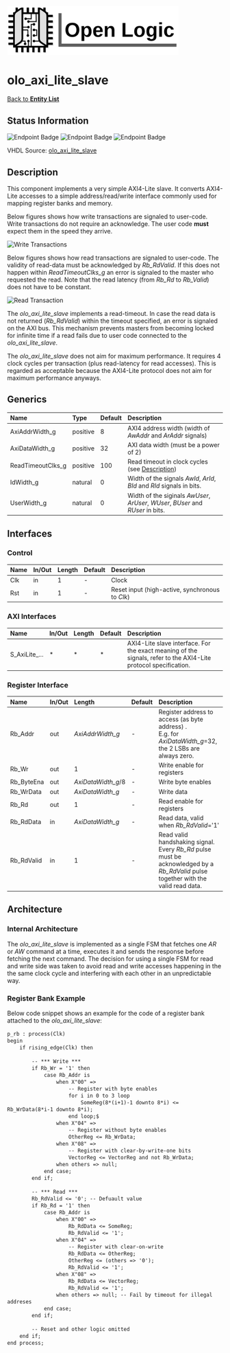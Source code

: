 <img src="../Logo.png" alt="Logo" width="400">

# olo_axi_lite_slave

[Back to **Entity List**](../EntityList.md)

## Status Information

![Endpoint Badge](https://img.shields.io/endpoint?url=https://storage.googleapis.com/open-logic-badges/coverage/olo_axi_lite_slave.json?cacheSeconds=0) ![Endpoint Badge](https://img.shields.io/endpoint?url=https://storage.googleapis.com/open-logic-badges/branches/olo_axi_lite_slave?cacheSeconds=0) ![Endpoint Badge](https://img.shields.io/endpoint?url=https://storage.googleapis.com/open-logic-badges/issues/olo_axi_lite_slave.json?cacheSeconds=0)

VHDL Source: [olo_axi_lite_slave](../../src/axi/vhdl/olo_axi_lite_slave.vhd)

## Description

This component implements a very simple AXI4-Lite slave. It converts AXI4-Lite accesses to a simple address/read/write interface commonly used for mapping register banks and memory.

Below figures shows how write transactions are signaled to user-code. Write transactions do not require an acknowledge. The user code **must** expect them in the speed they arrive.

![Write Transactions](./slave/SlaveWrite.svg)

Below figures shows how read transactions are signaled to user-code. The validity of read-data must be acknowledged by *Rb_RdValid*. If this does not happen within *ReadTimeoutClks_g* an error is signaled to the master who requested the read. Note that the read latency (from *Rb_Rd* to *Rb_Valid*) does not have to be constant.

![Read Transaction](./slave/SlaveRead.svg)

The *olo_axi_lite_slave* implements a read-timeout. In case the read data is not returned (*Rb_RdValid*) within the timeout specified, an error is signaled on the AXI bus. This mechanism prevents masters from becoming locked for infinite time if a read fails due to user code connected to the *olo_axi_lite_slave*.

The *olo_axi_lite_slave* does not aim for maximum performance. It requires 4 clock cycles per transaction (plus read-latency for read accesses). This is regarded as acceptable because the AXI4-Lite protocol does not aim for maximum performance anyways.

## Generics

| Name              | Type     | Default | Description                                                  |
| :---------------- | :------- | ------- | :----------------------------------------------------------- |
| AxiAddrWidth_g    | positive | 8       | AXI4 address width (width of *AwAddr* and *ArAddr* signals)  |
| AxiDataWidth_g    | positive | 32      | AXI data width (must be a power of 2)                        |
| ReadTimeoutClks_g | positive | 100     | Read timeout in clock cycles (see [Description](#Description)) |
| IdWidth_g         | natural  | 0       | Width of the signals *AwId*, *ArId*, *BId* and *RId* signals in bits. |
| UserWidth_g       | natural  | 0       | Width of the siginals *AwUser*, *ArUser*, *WUser*, *BUser* and *RUser* in bits. |

## Interfaces

### Control

| Name | In/Out | Length | Default | Description                                     |
| :--- | :----- | :----- | ------- | :---------------------------------------------- |
| Clk  | in     | 1      | -       | Clock                                           |
| Rst  | in     | 1      | -       | Reset input (high-active, synchronous to *Clk*) |

### AXI Interfaces

| Name          | In/Out | Length | Default | Description                                                  |
| :------------ | :----- | :----- | ------- | :----------------------------------------------------------- |
| S_AxiLite_... | *      | *      | *       | AXI4-Lite slave interface. For the exact meaning of the signals, refer to the AXI4-Lite protocol specification. |

### Register Interface

| Name       | In/Out | Length             | Default | Description                                                  |
| :--------- | :----- | :----------------- | ------- | :----------------------------------------------------------- |
| Rb_Addr    | out    | *AxiAddrWidth_g*   | -       | Register address to access (as byte address) .<br />E.g. for *AxiDataWidth_g*=32, the 2 LSBs are always zero. |
| Rb_Wr      | out    | 1                  | -       | Write enable for registers                                   |
| Rb_ByteEna | out    | *AxiDataWidth_g*/8 | -       | Write byte enables                                           |
| Rb_WrData  | out    | *AxiDataWidth_g*   | -       | Write data                                                   |
| Rb_Rd      | out    | 1                  | -       | Read enable for registers                                    |
| Rb_RdData  | in     | *AxiDataWidth_g*   | -       | Read data, valid when *Rb_RdValid*='1'                       |
| Rb_RdValid | in     | 1                  | -       | Read valid handshaking signal.<br />Every *Rb_Rd* pulse must be acknowledged by a *Rb_RdValid* pulse together with the valid read data. |

## Architecture

### Internal Architecture

The *olo_axi_lite_slave* is implemented as a single FSM that fetches one *AR* or *AW* command at a time, executes it and sends the response before fetching the next command. The decision for using a single FSM for read and write side was taken to avoid read and write accesses happening in the the same clock cycle and interfering with each other in an unpredictable way.

### Register Bank Example

Below code snippet shows an example for the code of a register bank attached to the *olo_axi_lite_slave*:

```
p_rb : process(Clk)
begin
    if rising_edge(Clk) then
    
        -- *** Write ***
        if Rb_Wr = '1' then
            case Rb_Addr is
                when X"00" => 
                    -- Register with byte enables
                    for i in 0 to 3 loop
                        SomeReg(8*(i+1)-1 downto 8*i) <= Rb_WrData(8*i-1 downto 8*i);
                    end loop;$
                when X"04" =>
                    -- Register without byte enables
                    OtherReg <= Rb_WrData;
                when X"08" => 
                    -- Register with clear-by-write-one bits
                    VectorReg <= VectorReg and not Rb_WrData;
                when others => null;
            end case;
        end if;
        
        -- *** Read ***
        Rb_RdValid <= '0'; -- Defuault value   
        if Rb_Rd = '1' then
            case Rb_Addr is
                when X"00" => 
                    Rb_RdData <= SomeReg;
                    Rb_RdValid <= '1';
                when X"04" =>
                    -- Register with clear-on-write
                    Rb_RdData <= OtherReg;
                    OtherReg <= (others => '0');
                    Rb_RdValid <= '1';
                when X"08" => 
                    Rb_RdData <= VectorReg;
                    Rb_RdValid <= '1';
                when others => null; -- Fail by timeout for illegal addreses
            end case;
        end if;

        -- Reset and other logic omitted
    end if;
end process;
```





